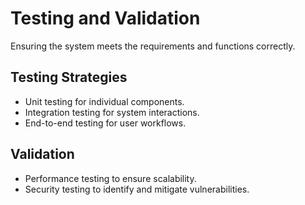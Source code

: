 # Testing and Validation

Ensuring the system meets the requirements and functions correctly.

## Testing Strategies
- Unit testing for individual components.
- Integration testing for system interactions.
- End-to-end testing for user workflows.

## Validation
- Performance testing to ensure scalability.
- Security testing to identify and mitigate vulnerabilities.
